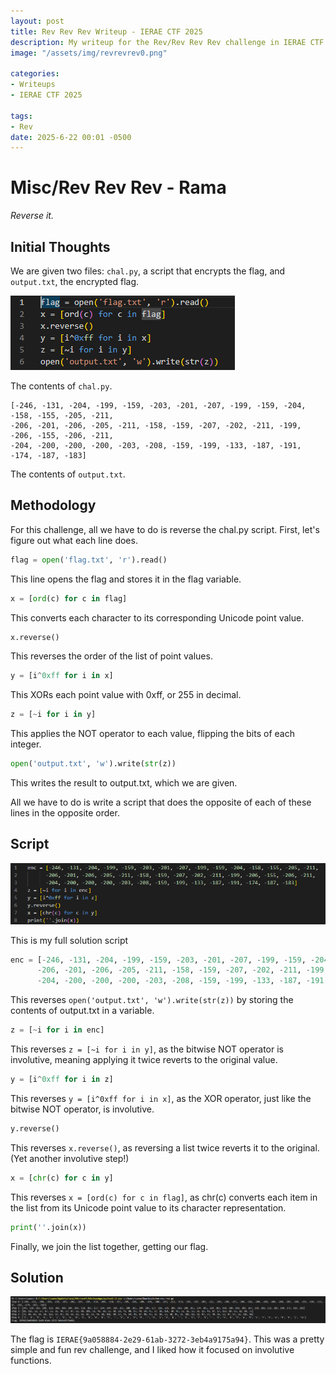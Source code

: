 ```yaml
---
layout: post
title: Rev Rev Rev Writeup - IERAE CTF 2025
description: My writeup for the Rev/Rev Rev Rev challenge in IERAE CTF 2025
image: "/assets/img/revrevrev0.png"

categories:
- Writeups
- IERAE CTF 2025

tags:
- Rev
date: 2025-6-22 00:01 -0500
---
```


# Misc/Rev Rev Rev - Rama
*Reverse it.*

## Initial Thoughts
We are given two files: `chal.py`, a script that encrypts the flag, and `output.txt`, the encrypted flag.

![Photo of chal.py](/assets/img/revrevrev1.png)

The contents of `chal.py`.

```
[-246, -131, -204, -199, -159, -203, -201, -207, -199, -159, -204, -158, -155, -205, -211,
-206, -201, -206, -205, -211, -158, -159, -207, -202, -211, -199, -206, -155, -206, -211,
-204, -200, -200, -200, -203, -208, -159, -199, -133, -187, -191, -174, -187, -183]
```
The contents of `output.txt`.

## Methodology
For this challenge, all we have to do is reverse the chal.py script. First, let's figure out what each line does.

```python
flag = open('flag.txt', 'r').read()
```
This line opens the flag and stores it in the flag variable.

```python
x = [ord(c) for c in flag]
```
This converts each character to its corresponding Unicode point value.

```python
x.reverse()
```
This reverses the order of the list of point values.

```python
y = [i^0xff for i in x]
```
This XORs each point value with 0xff, or 255 in decimal.

```python
z = [~i for i in y]
```
This applies the NOT operator to each value, flipping the bits of each integer.

```python
open('output.txt', 'w').write(str(z))
```
This writes the result to output.txt, which we are given.

All we have to do is write a script that does the opposite of each of these lines in the opposite order.



## Script

![Image of my full script](/assets/img/revrevrev2.png)

This is my full solution script


```python
enc = [-246, -131, -204, -199, -159, -203, -201, -207, -199, -159, -204, -158, -155, -205, -211,
      -206, -201, -206, -205, -211, -158, -159, -207, -202, -211, -199, -206, -155, -206, -211,
      -204, -200, -200, -200, -203, -208, -159, -199, -133, -187, -191, -174, -187, -183]
```
This reverses `open('output.txt', 'w').write(str(z))` by storing the contents of output.txt in a variable.

```python
z = [~i for i in enc]
```
This reverses `z = [~i for i in y]`, as the bitwise NOT operator is involutive, meaning applying it twice reverts to the original value.

```python
y = [i^0xff for i in z]
```
This reverses `y = [i^0xff for i in x]`, as the XOR operator, just like the bitwise NOT operator, is involutive.

```python
y.reverse()
```
This reverses `x.reverse()`, as reversing a list twice reverts it to the original. (Yet another involutive step!)

```python
x = [chr(c) for c in y]
```
This reverses `x = [ord(c) for c in flag]`, as chr(c) converts each item in the list from its Unicode point value to its character representation.

```python
print(''.join(x))
```
Finally, we join the list together, getting our flag.

## Solution
![Image of solution](/assets/img/revrevrev3.png)

The flag is `IERAE{9a058884-2e29-61ab-3272-3eb4a9175a94}`. This was a pretty simple and fun rev challenge, and I liked how it focused on involutive functions.
